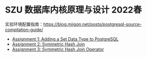 # SZU 数据库内核原理与设计 2022春
实验环境配置指南：https://blog.miigon.net/posts/postgresql-source-compilation-guide/

* [Assignment 1: Adding a Set Data Type to PostgreSQL](https://github.com/Miigon/szu_dbimpl/tree/ass1)
* [Assignment 2: Symmetric Hash Join](https://github.com/Miigon/szu_dbimpl/tree/ass2)
* [Assignment 3: Symmetric Hash Join Operator](https://github.com/Miigon/szu_dbimpl/tree/ass3)
